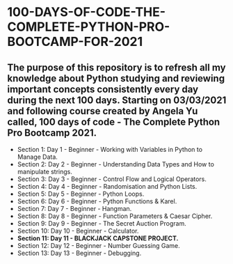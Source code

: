 # 100-DAYS-OF-CODE-THE-COMPLETE-PYTHON-PRO-BOOTCAMP-FOR-2021

## The purpose of this repository is to refresh all my knowledge about Python studying and reviewing important concepts consistently every day during the next 100 days.  Starting on 03/03/2021 and following course created by Angela Yu called, 100 days of code - The Complete Python Pro Bootcamp 2021.

* Section 1: Day 1 - Beginner - Working with Variables in Python to Manage Data.
* Section 2: Day 2 - Beginner - Understanding Data Types and How to manipulate strings.
* Section 3: Day 3 - Beginner - Control Flow and Logical Operators.
* Section 4: Day 4 - Beginner - Randomisation and Python Lists.
* Section 5: Day 5 - Beginner - Python Loops.
* Section 6: Day 6 - Beginner - Python Functions & Karel.
* Section 7: Day 7 - Beginner - Hangman.
* Section 8: Day 8 - Beginner - Function Parameters & Caesar Cipher.
* Section 9: Day 9 - Beginner - The Secret Auction Program.
* Section 10: Day 10 - Beginner - Calculator.
* <strong>Section 11: Day 11 - BLACKJACK CAPSTONE PROJECT.</strong>
* Section 12: Day 12 - Beginner - Number Guessing Game.
* Section 13: Day 13 - Beginner - Debugging.



